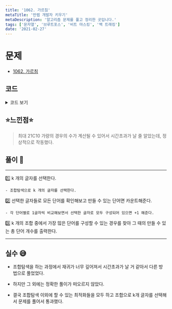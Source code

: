 ```yaml
---
title: '1062. 가르침'
metaTitle: '만렙 개발자 키우기'
metaDescription: '알고리즘 문제를 풀고 정리한 곳입니다.'
tags: ['문자열', '브루트포스', '비트 마스킹', '백 트래킹']
date: '2021-02-27'
---
```


# 문제

- [1062. 가르침](https://www.acmicpc.net/problem/1062)

## 코드

<details><summary> 코드 보기 </summary>

```java
import java.awt.Point;
import java.io.BufferedReader;
import java.io.IOException;
import java.io.InputStreamReader;
import java.util.StringTokenizer;

public class Q1062 {
    static int n, k, ans;
    static String words[] = new String[51];
    public static void main(String[] args) throws IOException {
        init();
        solution();
    }

    private static void solution() {
        if (k < 5) {
            System.out.println(0);
            return;
        }
        int chars = 0;
        chars |= (1 << ('a' - 'a'));
        chars |= (1 << ('n' - 'a'));
        chars |= (1 << ('t' - 'a'));
        chars |= (1 << ('i' - 'a'));
        chars |= (1 << ('c' - 'a'));

        learn(k - 5, chars, 0);
        System.out.println(ans);
    }

    private static void learn(int learnCnt, int chars, int start) {
        if(learnCnt == 0){
            ans = Math.max(ans, calc(chars));
            return;
        }
        for (int i = start; i < 26; i++) {
            if(((1 << i) & chars) > 0) continue;
            learn(learnCnt - 1, chars | (1 << i), i + 1);
        }
    }

    private static int calc(int chars) {
        int ret = 0;
        for (int i = 0; i < n; i++) {
            String word = words[i];
            boolean flag = true;
            for (int j = 0; j < word.length(); j++) {
                int pos = word.charAt(j) - 'a';
                if((chars & (1 << pos)) == 0) {
                    flag = false;
                    break;
                }
            }
            if(flag) ret += 1;
        }
        return ret;
    }

    private static void init() throws IOException {
        BufferedReader br = new BufferedReader(new InputStreamReader(System.in));
        StringTokenizer st = new StringTokenizer(br.readLine());
        n = Integer.parseInt(st.nextToken());
        k = Integer.parseInt(st.nextToken());
        for (int i = 0; i < n; i++) {
            String input = br.readLine();
            words[i] = input.substring(4, input.length() - 4);
        }
    }
}
```

</details>

## ⭐️느낀점⭐️

> 최대 21C10 가량의 경우의 수가 계산될 수 있어서 시간초과가 날 줄 알았는데, 정상적으로 작동했다.

## 풀이 📣

<hr/>

1️⃣ k 개의 글자를 선택한다.

    - 조합탐색으로 k 개의 글자를 선택한다.

2️⃣ 선택한 글자들로 모든 단어를 확인해보고 만들 수 있는 단어면 카운트해준다.

    - 각 단어별로 1글자씩 비교해보면서 선택한 글자로 모두 구성되어 있으면 +1 해준다.

3️⃣ k 개의 조합 중에서 가장 많은 단어를 구성할 수 있는 경우를 찾아 그 때의 만들 수 있는 총 단어 개수를 출력한다.

<hr/>

## 실수 😅

- 조합탐색을 하는 과정에서 재귀가 너무 깊어져서 시간초과가 날 거 같아서 다른 방법으로 풀었었다.

- 하지만 그 외에는 정확한 풀이가 떠오르지 않았다.

- 결국 조합탐색 이외에 할 수 있는 최적화들을 모두 하고 조합으로 k개 글자를 선택해서 문제를 풀어서 통과했다.
